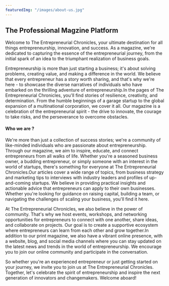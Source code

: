 ```yaml
---
featuredImg: "/images/about-us.jpg"
---
```


## The Professional Magzine Platform

Welcome to The Entrepreneurial Chronicles, your ultimate destination for all things entrepreneurship, innovation, and success. As a magazine, we're dedicated to capturing the essence of the entrepreneurial journey, from the initial spark of an idea to the triumphant realization of business goals.

Entrepreneurship is more than just starting a business; it's about solving problems, creating value, and making a difference in the world. We believe that every entrepreneur has a story worth sharing, and that's why we're here - to showcase the diverse narratives of individuals who have embarked on the thrilling adventure of entrepreneurship.In the pages of The Entrepreneurial Chronicles, you'll find stories of resilience, creativity, and determination. From the humble beginnings of a garage startup to the global expansion of a multinational corporation, we cover it all. Our magazine is a celebration of the entrepreneurial spirit - the drive to innovate, the courage to take risks, and the perseverance to overcome obstacles.

#### Who we are ?

We're more than just a collection of success stories; we're a community of like-minded individuals who are passionate about entrepreneurship. Through our magazine, we aim to inspire, educate, and connect entrepreneurs from all walks of life. Whether you're a seasoned business owner, a budding entrepreneur, or simply someone with an interest in the world of startups, there's something for everyone at The Entrepreneurial Chronicles.Our articles cover a wide range of topics, from business strategy and marketing tips to interviews with industry leaders and profiles of up-and-coming startups. We believe in providing practical insights and actionable advice that entrepreneurs can apply to their own businesses. Whether you're looking for guidance on raising capital, building a team, or navigating the challenges of scaling your business, you'll find it here.

At The Entrepreneurial Chronicles, we also believe in the power of community. That's why we host events, workshops, and networking opportunities for entrepreneurs to connect with one another, share ideas, and collaborate on projects. Our goal is to create a supportive ecosystem where entrepreneurs can learn from each other and grow together.In addition to our print magazine, we also have a vibrant online presence, with a website, blog, and social media channels where you can stay updated on the latest news and trends in the world of entrepreneurship. We encourage you to join our online community and participate in the conversation.

So whether you're an experienced entrepreneur or just getting started on your journey, we invite you to join us at The Entrepreneurial Chronicles. Together, let's celebrate the spirit of entrepreneurship and inspire the next generation of innovators and changemakers. Welcome aboard!
